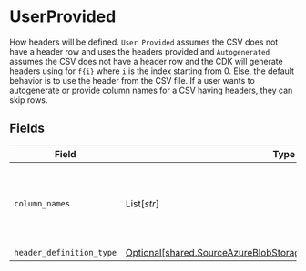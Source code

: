 # UserProvided

How headers will be defined. `User Provided` assumes the CSV does not have a header row and uses the headers provided and `Autogenerated` assumes the CSV does not have a header row and the CDK will generate headers using for `f{i}` where `i` is the index starting from 0. Else, the default behavior is to use the header from the CSV file. If a user wants to autogenerate or provide column names for a CSV having headers, they can skip rows.


## Fields

| Field                                                                                                                                          | Type                                                                                                                                           | Required                                                                                                                                       | Description                                                                                                                                    |
| ---------------------------------------------------------------------------------------------------------------------------------------------- | ---------------------------------------------------------------------------------------------------------------------------------------------- | ---------------------------------------------------------------------------------------------------------------------------------------------- | ---------------------------------------------------------------------------------------------------------------------------------------------- |
| `column_names`                                                                                                                                 | List[*str*]                                                                                                                                    | :heavy_check_mark:                                                                                                                             | The column names that will be used while emitting the CSV records                                                                              |
| `header_definition_type`                                                                                                                       | [Optional[shared.SourceAzureBlobStorageSchemasHeaderDefinitionType]](../../models/shared/sourceazureblobstorageschemasheaderdefinitiontype.md) | :heavy_minus_sign:                                                                                                                             | N/A                                                                                                                                            |